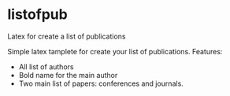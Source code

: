 # listofpub
Latex for create a list of publications

Simple latex tamplete for create your list of publications.
Features:
- All list of authors
- Bold name for the main author
- Two main list of papers: conferences and journals.
